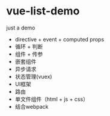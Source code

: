# vue-list-demo
just a demo

* directive + event + computed props
* 循环 + 判断
* 组件 + 传参
* 嵌套组件
* 异步请求
* 状态管理(vuex)
* UI框架
* 路由
* 单文件组件（html + js + css）
* 结合webpack
